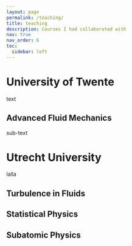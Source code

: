 ```yaml
---
layout: page
permalink: /teaching/
title: teaching
description: Courses I had collaborated with
nav: true
nav_order: 6
toc:
  sidebar: left
---
```


# University of Twente
text
## Advanced Fluid Mechanics
sub-text

# Utrecht University
lalla
## Turbulence in Fluids

## Statistical Physics

## Subatomic Physics